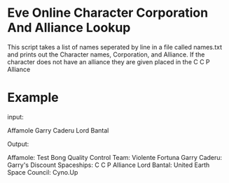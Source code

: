 # Eve Online Character Corporation And Alliance Lookup

This script takes a list of names seperated by line in a file called names.txt and prints out the Character names, Corporation, and Alliance. If the character does not have an alliance they are given placed in the C C P Alliance

# Example
input: 

Affamole
Garry Caderu
Lord Bantal 

Output: 

Affamole: Test Bong Quality Control Team: Violente Fortuna
Garry Caderu: Garry's Discount Spaceships: C C P Alliance
Lord Bantal: United Earth Space Council: Cyno.Up
